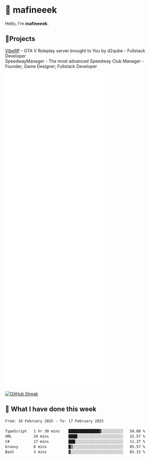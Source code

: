 # 👋 mafineeek
Hello, I'm **mafineeek**.

## 📝Projects

[VibeRP](https://v-rp.pl) - GTA V Roleplay server brought to You by d2qube - Fullstack Developer<br/>
SpeedwayManager - The most advanced Speedway Club Manager - Founder, Game Designer, Fullstack Developer


![](./github-metrics.svg)

[![GitHub Streak](https://streak-stats.demolab.com/?user=mafineeek)](https://git.io/streak-stats)

## 📰 What I have done this week
<!--START_SECTION:waka-->

```txt
From: 10 February 2025 - To: 17 February 2025

TypeScript   1 hr 30 mins    ██████████████▓░░░░░░░░░░   58.88 %
XML          24 mins         ████░░░░░░░░░░░░░░░░░░░░░   15.57 %
C#           17 mins         ███░░░░░░░░░░░░░░░░░░░░░░   11.37 %
Groovy       8 mins          █▒░░░░░░░░░░░░░░░░░░░░░░░   05.57 %
Bash         3 mins          ▓░░░░░░░░░░░░░░░░░░░░░░░░   02.32 %
```

<!--END_SECTION:waka-->
